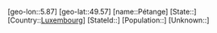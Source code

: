﻿---
location: [49.57,5.87]
type: City
tags:
- geo/City


SpocWebEntityId: 33568
isDeleted: false
confidential: public

---
[geo-lon::5.87]
[geo-lat::49.57]
[name::Pétange]
[State::]
[Country::[Luxembourg](geo/Continent/Europe/Luxembourg.md)]
[StateId::]
[Population::]
[Unknown::]

